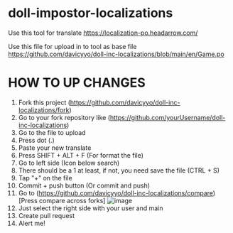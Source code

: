 # doll-impostor-localizations

Use this tool for translate
https://localization-po.headarrow.com/

Use this file for upload in to tool as base file
https://github.com/davicyyo/doll-inc-localizations/blob/main/en/Game.po

# HOW TO UP CHANGES

1. Fork this project (https://github.com/davicyyo/doll-inc-localizations/fork)
2. Go to your fork repository like (https://github.com/yourUsername/doll-inc-localizations)
3. Go to the file to upload
4. Press dot (.)
5. Paste your new translate
6. Press SHIFT + ALT + F (For format the file)
7. Go to left side (Icon below search)
8. There should be a 1 at least, if not, you need save the file (CTRL + S)
9. Tap "+" on the file
10. Commit + push button (Or commit and push)
11. Go to (https://github.com/davicyyo/doll-inc-localizations/compare) [Press compare across forks] ![image](https://github.com/user-attachments/assets/687c15af-77fc-4e5d-8ecd-d39d84e85107)
12. Just select the right side with your user and main
13. Create pull request
14. Alert me!
